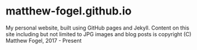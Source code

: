 # matthew-fogel.github.io
My personal website, built using GitHub pages and Jekyll. Content on this site including but not limited to JPG images and blog posts is copyright (C) Matthew Fogel, 2017 - Present
